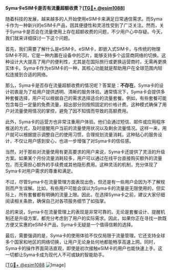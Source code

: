 **Syma卡eSIM卡是否有流量超额收费？[[TG💪+ @esim1088](https://t.me/s/esim1088)]**

随着科技的发展，越来越多的人开始使用eSIM卡来满足日常通信需求。而Syma卡作为一种新兴的eSIM卡产品，因其便捷性和灵活性受到了广泛关注。然而，关于Syma卡是否会在流量使用上存在超额收费的问题，不少用户心中存疑。今天，我们就来详细探讨一下这个问题。

首先，我们需要了解什么是eSIM卡。eSIM卡，即嵌入式SIM卡，与传统的物理SIM卡不同，它是一种内置在设备中的芯片，能够支持多个运营商网络的切换。这种设计大大提高了用户的便利性，尤其是在国际旅行或更换运营商时，无需再更换实体卡。Syma卡作为eSIM卡的一种，其核心功能就是帮助用户在全球范围内轻松连接到合适的网络。

那么，Syma卡是否存在流量超额收费的情况呢？答案是：**不存在**。Syma卡的设计初衷是为了给用户提供透明、清晰的服务体验。通常情况下，Syma卡会提供多种套餐选择，用户可以根据自己的需求选择适合的流量套餐。例如，有些套餐可能包含每日一定量的免费流量，超出部分则按照固定的价格计费。这种模式确保了用户对流量使用情况的掌控，避免了因不知情而导致的高额费用。

此外，Syma卡的运营方也非常注重用户体验。他们会通过短信、邮件或应用程序推送的方式，及时提醒用户当前的流量使用状况以及剩余流量情况。这样一来，用户就可以根据提示调整自己的使用习惯，合理规划流量消耗。这种贴心的服务设计，不仅让用户感到安心，也进一步增强了对Syma卡的信任感。

当然，对于那些对流量使用有更高要求的用户来说，Syma卡还提供了灵活的升级方案。如果某个月份流量消耗较多，用户可以通过在线平台直接购买额外的流量包，而无需担心额外的手续费或其他隐形费用。这种灵活的机制，充分体现了Syma卡对用户需求的尊重和满足。

不过，尽管Syma卡在流量管理方面表现出色，但还是有一些用户会因为不了解规则而产生误解。比如，有些用户可能会误以为Syma卡的流量是无限使用的，但实际上，所有套餐都有明确的流量上限。因此，在选择Syma卡之前，建议大家仔细阅读相关条款，确保自己对各项服务细节了如指掌。

总的来说，Syma卡在流量管理上的表现是非常可靠的。无论是套餐设计、提醒机制还是升级方案，都充分考虑到了用户的实际需求。因此，如果你正在寻找一款既方便又实惠的eSIM卡产品，Syma卡无疑是一个值得信赖的选择。

最后，需要强调的是，Syma卡的使用体验不仅仅局限于流量管理。它还支持全球多个国家和地区的网络切换，让用户无论身处何地都能畅享高速上网。同时，Syma卡的操作界面简洁直观，即使是初次接触eSIM卡的用户也能快速上手。这一切都让Syma卡成为现代人不可或缺的智能助手。

[[TG💪+ @esim1088](https://t.me/s/esim1088) ![Image](https://i.postimg.cc/4NQfJmqS/Snipaste-2025-05-13-00-14-12.png)]